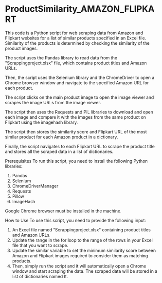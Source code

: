 # ProductSimilarity_AMAZON_FLIPKART

This code is a Python script for web scraping data from Amazon and Flipkart websites for a list of similar products specified in an Excel file. Similarity of the products is determined by checking the similarity of the product images.

The script uses the Pandas library to read data from the "Scrappingproject.xlsx" file, which contains product titles and Amazon URLs.

Then, the script uses the Selenium library and the ChromeDriver to open a Chrome browser window and navigate to the specified Amazon URL for each product.

The script clicks on the main product image to open the image viewer and scrapes the image URLs from the image viewer.

The script then uses the Requests and PIL libraries to download and open each image and compare it with the images from the same product on Flipkart using the imagehash library.

The script then stores the similarity score and Flipkart URL of the most similar product for each Amazon product in a dictionary.

Finally, the script navigates to each Flipkart URL to scrape the product title and stores all the scraped data in a list of dictionaries.

Prerequisites
To run this script, you need to install the following Python libraries:

1. Pandas
2. Selenium
3. ChromeDriverManager
4. Requests
5. Pillow
6. ImageHash

Google Chrome browser must be installed in the machine.

How to Use
To use this script, you need to provide the following input:
1. An Excel file named "Scrappingproject.xlsx" containing product titles and Amazon URLs.
2. Update the range in the for loop to the range of the rows in your Excel file that you want to scrape.
3. Update the similar variable to set the minimum similarity score between Amazon and Flipkart images required to consider them as matching products.
4. Then, simply run the script and it will automatically open a Chrome window and start scraping the data. The scraped data will be stored in a list of dictionaries named lt.

